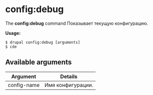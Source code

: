 # config:debug
The **config:debug** command Показывает текущую конфигурацию.

**Usage:**
```
$ drupal config:debug [arguments] 
$ cde  
```

## Available arguments
Argument | Details
---------|-------------
config-name | Имя конфигурации.
